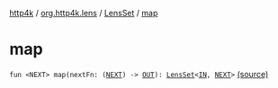 [http4k](../../index.md) / [org.http4k.lens](../index.md) / [LensSet](index.md) / [map](./map.md)

# map

`fun <NEXT> map(nextFn: (`[`NEXT`](map.md#NEXT)`) -> `[`OUT`](index.md#OUT)`): `[`LensSet`](index.md)`<`[`IN`](index.md#IN)`, `[`NEXT`](map.md#NEXT)`>` [(source)](https://github.com/http4k/http4k/blob/master/http4k-core/src/main/kotlin/org/http4k/lens/lensSpec.kt#L20)